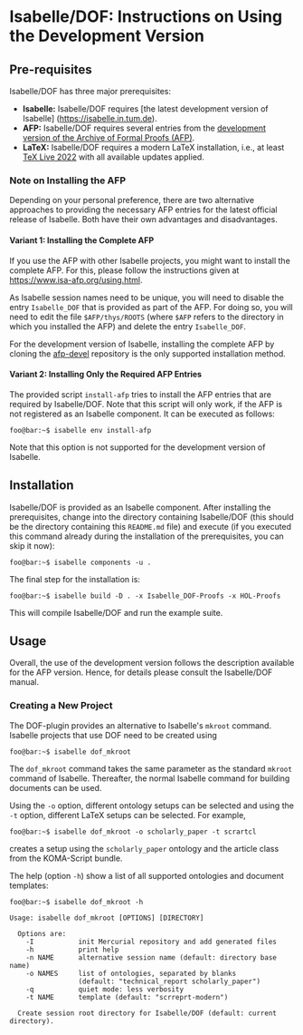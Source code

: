 # Isabelle/DOF: Instructions on Using the Development Version

## Pre-requisites

Isabelle/DOF has three major prerequisites:

* **Isabelle:** Isabelle/DOF requires [the latest development version of Isabelle]
  (https://isabelle.in.tum.de).
* **AFP:** Isabelle/DOF requires several entries from the [development version of the Archive of Formal Proofs
  (AFP)](https://devel.isa-afp.org/).
* **LaTeX:** Isabelle/DOF requires a modern LaTeX installation, i.e., at least
  [TeX Live 2022](https://www.tug.org/texlive/) with all available updates
  applied.

### Note on Installing the AFP

Depending on your personal preference, there are two alternative approaches to
providing the necessary AFP entries for the latest official release of Isabelle.
Both have their own advantages and disadvantages.

#### Variant 1: Installing the Complete AFP

If you use the AFP with other Isabelle projects, you might want to install the
complete AFP. For this, please follow the instructions given at
<https://www.isa-afp.org/using.html>.

As Isabelle session names need to be unique, you will need to disable the entry
``Isabelle_DOF`` that is provided as part of the AFP. For doing so, you will
need to edit the file ``$AFP/thys/ROOTS`` (where ``$AFP`` refers to the
directory in which you installed the AFP) and delete the entry
``Isabelle_DOF``.

For the development version of Isabelle, installing the complete AFP
by cloning the [afp-devel](https://foss.heptapod.net/isa-afp/afp-devel/)
repository is the only supported installation method.

#### Variant 2: Installing Only the Required AFP Entries

The provided script ``install-afp`` tries to install the AFP entries that are
required by Isabelle/DOF. Note that this script will only work, if the AFP is
not registered as an Isabelle component. It can be executed as follows:

```console
foo@bar:~$ isabelle env install-afp
```

Note that this option is not supported for the development version of Isabelle.

## Installation

Isabelle/DOF is provided as an Isabelle component. After installing the
prerequisites, change into the directory containing Isabelle/DOF (this should be
the directory containing this `README.md` file) and execute (if you executed
this command already during the installation of the prerequisites, you can skip
it now):

```console
foo@bar:~$ isabelle components -u .
```

The final step for the installation is:

```console
foo@bar:~$ isabelle build -D . -x Isabelle_DOF-Proofs -x HOL-Proofs
```

This will compile Isabelle/DOF and run the example suite.

## Usage

Overall, the use of the development version follows the description available
for the AFP version. Hence, for details please consult the Isabelle/DOF manual.

### Creating a New Project

The DOF-plugin provides an alternative to Isabelle's ``mkroot`` command.
Isabelle projects that use DOF need to be created using

```console
foo@bar:~$ isabelle dof_mkroot
```

The ``dof_mkroot`` command takes the same parameter as the standard ``mkroot``
command of Isabelle. Thereafter, the normal Isabelle command for building
documents can be used.

Using the ``-o`` option, different ontology setups can be selected and using the
``-t`` option, different LaTeX setups can be selected. For example,

```console
foo@bar:~$ isabelle dof_mkroot -o scholarly_paper -t scrartcl
```

creates a setup using the ``scholarly_paper`` ontology and the article class from
the KOMA-Script bundle.

The help (option ``-h``) show a list of all supported ontologies and document
templates:

```console
foo@bar:~$ isabelle dof_mkroot -h

Usage: isabelle dof_mkroot [OPTIONS] [DIRECTORY]

  Options are:
    -I           init Mercurial repository and add generated files
    -h           print help
    -n NAME      alternative session name (default: directory base name)
    -o NAMES     list of ontologies, separated by blanks
                 (default: "technical_report scholarly_paper")
    -q           quiet mode: less verbosity
    -t NAME      template (default: "scrreprt-modern")

  Create session root directory for Isabelle/DOF (default: current directory).
```
